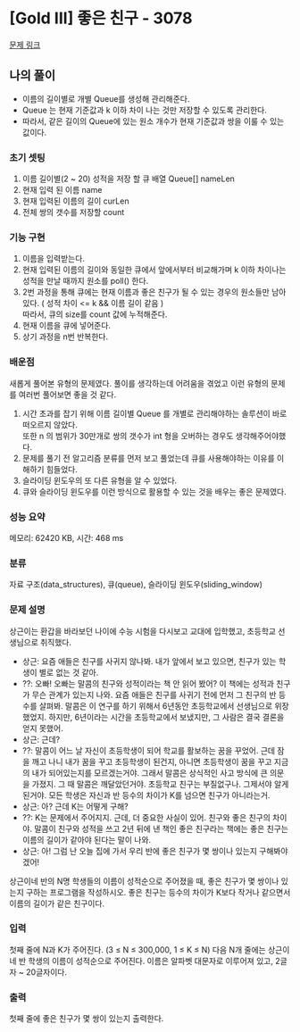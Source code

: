 # [Gold III] 좋은 친구 - 3078 

[문제 링크](https://www.acmicpc.net/problem/3078) 

## 나의 풀이
<ul>
 <li> 이름의 길이별로 개별 Queue를 생성해 관리해준다. </li>
 <li> Queue 는 현재 기준값과 k 이하 차이 나는 것만 저장할 수 있도록 관리한다. </li>
 <li> 따라서, 같은 길이의 Queue에 있는 원소 개수가 현재 기준값과 쌍을 이룰 수 있는 값이다.  </li>
</ul> 
 
### 초기 셋팅
<ol>
 <li> 이름 길이별(2 ~ 20) 성적을 저장 할 큐 배열 Queue<Integer>[] nameLen </li>
 <li> 현재 입력 된 이름 name </li>
 <li> 현재 입력된 이름의 길이 curLen </li>
 <li> 전체 쌍의 갯수를 저장할 count </li>
</ol>

### 기능 구현 
<ol>
	<li> 이름을 입력받는다. </li>
	<li> 현재 입력된 이름의 길이와 동일한 큐에서 앞에서부터 비교해가며 k 이하 차이나는 성적을 만날 때까지 원소를 poll() 한다. </li>
	<li> 
		2번 과정을 통해 큐에는 현재 이름과 좋은 친구가 될 수 있는 경우의 원소들만 남아있다. ( 성적 차이 <= k && 이름 길이 같음 ) <br> 
		따라서, 큐의 size를 count 값에 누적해준다.
	</li>
	<li> 현재 이름을 큐에 넣어준다. </li>
	<li> 상기 과정을 n번 반복한다. </li>
</ol>
	
### 배운점
<p> 새롭게 풀어본 유형의 문제였다. 풀이를 생각하는데 어려움을 겪었고 이런 유형의 문제를 여러번 풀어보면 좋을 것 같다. </p>
	
<ol>
   <li> 
    시간 초과를 잡기 위해 이름 길이별 Queue 를 개별로 관리해야하는 솔루션이 바로 떠오르지 않았다. <br>
    또한 n 의 범위가 30만개로 쌍의 갯수가 int 형을 오버하는 경우도 생각해주어야했다.	   
   </li>
   <li> 문제를 풀기 전 알고리즘 분류를 먼저 보고 풀었는데 큐를 사용해야하는 이유를 이해하기 힘들었다. </li> 
   <li> 슬라이딩 윈도우의 또 다른 유형을 알 수 있었다. </li> 
   <li> 큐와 슬라이딩 윈도우를 이런 방식으로 활용할 수 있는 것을 배우는 좋은 문제였다. </li> 	
</ol>


### 성능 요약

메모리: 62420 KB, 시간: 468 ms

### 분류

자료 구조(data_structures), 큐(queue), 슬라이딩 윈도우(sliding_window)

### 문제 설명

<p>상근이는 환갑을 바라보던 나이에 수능 시험을 다시보고 교대에 입학했고, 초등학교 선생님으로 취직했다.</p>

<ul>
	<li>상근: 요즘 애들은 친구를 사귀지 않나봐. 내가 앞에서 보고 있으면, 친구가 있는 학생이 별로 없는 것 같아.</li>
	<li>??: 오빠! 오빠는 말콤의 친구와 성적이라는 책 안 읽어 봤어? 이 책에는 성적과 친구가 무슨 관계가 있는지 나와. 요즘 애들은 친구를 사귀기 전에 먼저 그 친구의 반 등수를 살펴봐. 말콤은 이 연구를 하기 위해서 6년동안 초등학교에서 선생님으로 위장 했었지. 하지만, 6년이라는 시간을 초등학교에서 보냈지만, 그 사람은 결국 결론을 얻지 못했어.</li>
	<li>상근: 근데?</li>
	<li>??: 말콤이 어느 날 자신이 초등학생이 되어 학교를 활보하는 꿈을 꾸었어. 근데 잠을 깨고 나니 내가 꿈을 꾸고 초등학생이 된건지, 아니면 초등학생이 꿈을 꾸고 지금의 내가 되어있는지를 모르겠는거야. 그래서 말콤은 상식적인 사고 방식에 큰 의문을 가졌지. 그 때 말콤은 깨달았던거야. 초등학교 친구는 부질없구나. 그제서야 알게된거야. 모든 학생은 자신과 반 등수의 차이가 K를 넘으면 친구가 아니라는거.</li>
	<li>상근: 아? 근데 K는 어떻게 구해?</li>
	<li>??: K는 문제에서 주어지지. 근데, 더 중요한 사실이 있어. 친구와 좋은 친구의 차이야. 말콤이 친구와 성적을 쓰고 2년 뒤에 낸 책인 좋은 친구라는 책에는 좋은 친구는 이름의 길이가 같아야 된다는 말이 나와.</li>
	<li>상근: 아! 그럼 난 오늘 집에 가서 우리 반에 좋은 친구가 몇 쌍이나 있는지 구해봐야 겠어!</li>
</ul>

<p>상근이네 반의 N명 학생들의 이름이 성적순으로 주어졌을 때, 좋은 친구가 몇 쌍이나 있는지 구하는 프로그램을 작성하시오. 좋은 친구는 등수의 차이가 K보다 작거나 같으면서 이름의 길이가 같은 친구이다.</p>

### 입력 

 <p>첫째 줄에 N과 K가 주어진다. (3 ≤ N ≤ 300,000, 1 ≤ K ≤ N) 다음 N개 줄에는 상근이네 반 학생의 이름이 성적순으로 주어진다. 이름은 알파벳 대문자로 이루어져 있고, 2글자 ~ 20글자이다.</p>

### 출력 

 <p>첫째 줄에 좋은 친구가 몇 쌍이 있는지 출력한다.</p>

